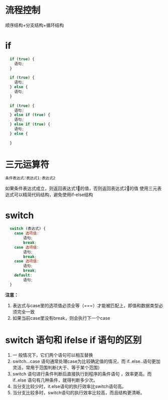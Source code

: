 # 流程控制
顺序结构+分支结构+循环结构
# if
```javascript
  if (true) {
    语句;
  }
  
  if (true) {
    语句;
  } else {
    语句;
  }
  
  if (true) {
    语句;
  } else if (true) {
    语句;
  } else if (true) {
    语句;
  } else {
    
  }
```
# 三元运算符
```javascript
条件表达式?表达式1:表达式2
```
如果条件表达式成立，则返回表达式1⃣️的值，否则返回表达式2⃣️的值
使用三元表达式可以精简代码结构，避免使用if-else结构
# switch
```javascript
  switch (表达式) {
    case 选项值:
        语句;
        break;
    case 选项值:
        语句;
        break;
    case 选项值:
        语句;
        break;
    default:
        语句;
  }
```
**注意：**
1. 表达式与case里的选项值必须全等（===）才能被匹配上，即值和数据类型必须完全一致
2. 如果当前case里没有break，则会执行下一个case
# switch 语句和 ifelse if 语句的区别
1. 一 般情况下，它们两个语句可以相互替换
2. switch...case 语句通常处理case为比较确定值的情况，而 if..else..语句更加灵活，常用于范围判断(大于、等于某个范围）
3. switch 语句进行条件判断后直接执行到程序的条件语句 ，效率更高。而if..else 语句有几种条件，就得判断多少次。
4. 当分支比较少时，it.else语句的执行效率比switch语句高。
5. 当分支比较多时，switch语句的执行效率比较高，而且结构更清晰。